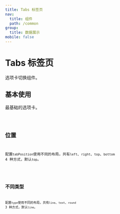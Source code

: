 ```yaml
---
title: Tabs 标签页
nav:
  title: 组件
  path: /common
group:
  title: 数据展示
mobile: false
---
```


# Tabs 标签页

选项卡切换组件。

## 基本使用

最基础的选项卡。

<code src="./demos/index1.tsx"/>

## 位置

配置`tabPosition`使用不同的布局，共有`left`、`right`、`top`、`bottom` 4 种方式，默认`top`。

<code src="./demos/index2.tsx"/>

## 不同类型

配置`type`使用不同的布局，共有`line`、`text`、`round` 3 种方式，默认`line`。

<code src="./demos/index3.tsx"/>
